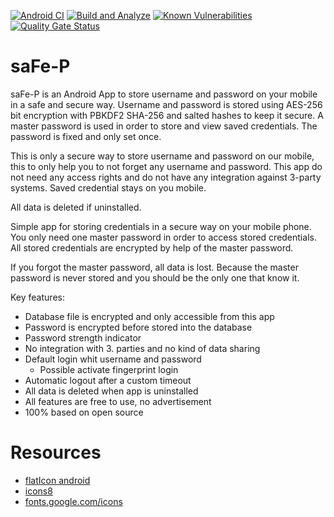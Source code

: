 [![Android CI](https://github.com/gunnarro/simplepass/actions/workflows/android.yml/badge.svg)](https://github.com/gunnarro/simplepass/actions/workflows/android.yml)
[![Build and Analyze](https://github.com/gunnarro/simplepass/actions/workflows/android-sonarqube.yml/badge.svg)](https://github.com/gunnarro/simplepass/actions/workflows/android-sonarqube.yml)
[![Known Vulnerabilities](https://snyk.io/test/github/gunnarro/simplepass/badge.svg)](https://snyk.io/test/github/gunnarro/simplepass)
[![Quality Gate Status](https://sonarcloud.io/api/project_badges/measure?project=gunnarro_simplepass&metric=alert_status)](https://sonarcloud.io/summary/new_code?id=gunnarro_simplepass)


# saFe-P
saFe-P is an Android App to store username and password on your mobile in a safe and secure way.
Username and password is stored using AES-256 bit encryption with PBKDF2 SHA-256 and salted hashes to keep it secure.
A master password is used in order to store and view saved credentials. The password is fixed and only set once.

This is only a secure way to store username and password on our mobile, this to only help you to not forget any username and password.
This app do not need any access rights and do not have any integration against 3-party systems. Saved credential stays on you mobile.

All data is deleted if uninstalled.


Simple app for storing credentials in a secure way on your mobile phone. You only need one master password in order to access stored credentials. All stored credentials are encrypted by help of the master password.

If you forgot the master password, all data is lost. Because the master password  is never stored and you should be the only one that know it.

Key features:

- Database file is encrypted and only accessible from this app 
- Password is encrypted before stored into the database
- Password strength indicator
- No integration with 3. parties and no kind of data sharing
- Default login whit username and password
  - Possible activate fingerprint login
- Automatic logout after a custom timeout
- All data is deleted when app is uninstalled
- All features are free to use, no advertisement
- 100% based on open source


# Resources
 - [flatIcon android](https://www.flaticon.com/free-icons/android)
 - [icons8](https://icons8.com/icons/set/android-logout)
 - [fonts.google.com/icons](https://fonts.google.com/icons)
